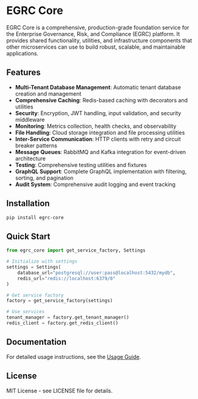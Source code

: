 # EGRC Core

EGRC Core is a comprehensive, production-grade foundation service for the Enterprise Governance, Risk, and Compliance (EGRC) platform. It provides shared functionality, utilities, and infrastructure components that other microservices can use to build robust, scalable, and maintainable applications.

## Features

- **Multi-Tenant Database Management**: Automatic tenant database creation and management
- **Comprehensive Caching**: Redis-based caching with decorators and utilities
- **Security**: Encryption, JWT handling, input validation, and security middleware
- **Monitoring**: Metrics collection, health checks, and observability
- **File Handling**: Cloud storage integration and file processing utilities
- **Inter-Service Communication**: HTTP clients with retry and circuit breaker patterns
- **Message Queues**: RabbitMQ and Kafka integration for event-driven architecture
- **Testing**: Comprehensive testing utilities and fixtures
- **GraphQL Support**: Complete GraphQL implementation with filtering, sorting, and pagination
- **Audit System**: Comprehensive audit logging and event tracking

## Installation

```bash
pip install egrc-core
```

## Quick Start

```python
from egrc_core import get_service_factory, Settings

# Initialize with settings
settings = Settings(
    database_url="postgresql://user:pass@localhost:5432/mydb",
    redis_url="redis://localhost:6379/0"
)

# Get service factory
factory = get_service_factory(settings)

# Use services
tenant_manager = factory.get_tenant_manager()
redis_client = factory.get_redis_client()
```

## Documentation

For detailed usage instructions, see the [Usage Guide](docs/EGRC_CORE_USAGE_GUIDE.md).

## License

MIT License - see LICENSE file for details.
